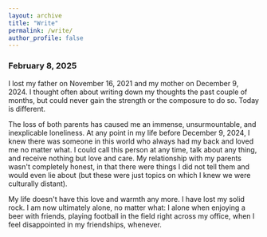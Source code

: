 ```yaml
---
layout: archive
title: "Write"
permalink: /write/
author_profile: false
---
```


### February 8, 2025

I lost my father on November 16, 2021 and my mother on December 9, 2024. I thought often about writing down my thoughts the past couple of months, but could never gain the strength or the composure to do so. Today is different.

The loss of both parents has caused me an immense, unsurmountable, and inexplicable loneliness. At any point in my life before December 9, 2024, I knew there was someone in this world who always had my back and loved me no matter what. I could call this person at any time, talk about any thing, and receive nothing but love and care. My relationship with my parents wasn't completely honest, in that there were things I did not tell them and would even lie about (but these were just topics on which I knew we were culturally distant).

My life doesn't have this love and warmth any more. I have lost my solid rock. I am now ultimately alone, no matter what: I alone when enjoying a beer with friends, playing football in the field right across my office, when I feel disappointed in my friendships, whenever. 
